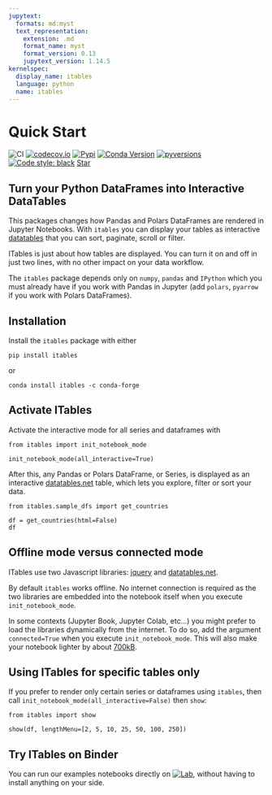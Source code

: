 ```yaml
---
jupytext:
  formats: md:myst
  text_representation:
    extension: .md
    format_name: myst
    format_version: 0.13
    jupytext_version: 1.14.5
kernelspec:
  display_name: itables
  language: python
  name: itables
---
```


# Quick Start

![CI](https://github.com/mwouts/itables/actions/workflows/continuous-integration.yml/badge.svg?branch=main)
[![codecov.io](https://codecov.io/github/mwouts/itables/coverage.svg?branch=main)](https://codecov.io/github/mwouts/itables?branch=main)
[![Pypi](https://img.shields.io/pypi/v/itables.svg)](https://pypi.python.org/pypi/itables)
[![Conda Version](https://img.shields.io/conda/vn/conda-forge/itables.svg)](https://anaconda.org/conda-forge/itables)
[![pyversions](https://img.shields.io/pypi/pyversions/itables.svg)](https://pypi.python.org/pypi/itables)
[![Code style: black](https://img.shields.io/badge/code%20style-black-000000.svg)](https://github.com/psf/black)
<a class="github-button" href="https://github.com/mwouts/itables" data-icon="octicon-star" data-show-count="true" aria-label="Star mwouts/itables on GitHub">Star</a>
<script async defer src="https://buttons.github.io/buttons.js"></script>

## Turn your Python DataFrames into Interactive DataTables

This packages changes how Pandas and Polars DataFrames are rendered in Jupyter Notebooks.
With `itables` you can display your tables as interactive [datatables](https://datatables.net/)
that you can sort, paginate, scroll or filter.

ITables is just about how tables are displayed. You can turn it on and off in just two lines,
with no other impact on your data workflow.

The `itables` package depends only on `numpy`, `pandas` and `IPython`
which you must already have if you work with Pandas in Jupyter (add `polars`, `pyarrow` if you
work with Polars DataFrames).

## Installation

Install the `itables` package with either

```shell
pip install itables
```

or
```shell
conda install itables -c conda-forge
```

## Activate ITables

Activate the interactive mode for all series and dataframes with

```{code-cell}
from itables import init_notebook_mode

init_notebook_mode(all_interactive=True)
```

After this, any Pandas or Polars DataFrame, or Series,
is displayed as an interactive [datatables.net](https://datatables.net/) table,
which lets you explore, filter or sort your data.

```{code-cell}
from itables.sample_dfs import get_countries

df = get_countries(html=False)
df
```

## Offline mode versus connected mode

ITables use two Javascript libraries:
[jquery](https://jquery.com/) and [datatables.net](https://datatables.net/).

By default `itables` works offline. No internet connection is required
as the two libraries are embedded into the notebook itself
when you execute `init_notebook_mode`.

In some contexts (Jupyter Book, Jupyter Colab, etc...) you might
prefer to load the libraries dynamically from the internet.
To do so, add the argument `connected=True` when you
execute `init_notebook_mode`. This will also make your notebook lighter by
about [700kB](https://github.com/mwouts/itables/blob/main/tests/test_connected_notebook_is_small.py).

## Using ITables for specific tables only

If you prefer to render only certain series or dataframes using `itables`,
then call `init_notebook_mode(all_interactive=False)` then `show`:

```{code-cell}
from itables import show

show(df, lengthMenu=[2, 5, 10, 25, 50, 100, 250])
```

## Try ITables on Binder

You can run our examples notebooks directly on [![Lab](https://img.shields.io/badge/Binder-JupyterLab-blue.svg)](https://mybinder.org/v2/gh/mwouts/itables/main?urlpath=lab/tree/docs/quick_start.md), without having to install anything on your side.
